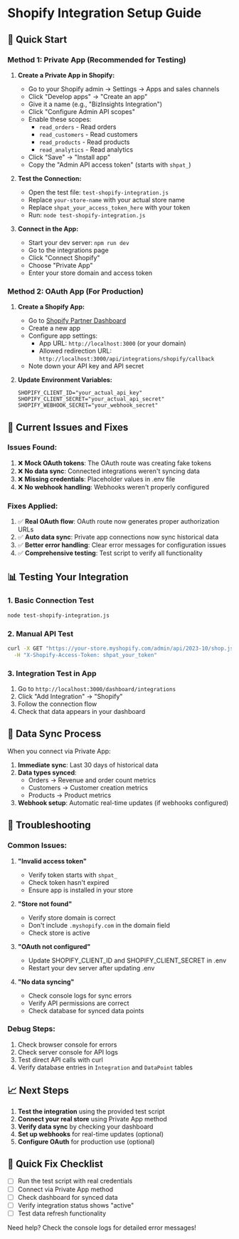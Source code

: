 # Shopify Integration Setup Guide

## 🚀 Quick Start

### Method 1: Private App (Recommended for Testing)

1. **Create a Private App in Shopify:**
   - Go to your Shopify admin → Settings → Apps and sales channels
   - Click "Develop apps" → "Create an app"
   - Give it a name (e.g., "BizInsights Integration")
   - Click "Configure Admin API scopes"
   - Enable these scopes:
     - `read_orders` - Read orders
     - `read_customers` - Read customers
     - `read_products` - Read products
     - `read_analytics` - Read analytics
   - Click "Save" → "Install app"
   - Copy the "Admin API access token" (starts with `shpat_`)

2. **Test the Connection:**
   - Open the test file: `test-shopify-integration.js`
   - Replace `your-store-name` with your actual store name
   - Replace `shpat_your_access_token_here` with your token
   - Run: `node test-shopify-integration.js`

3. **Connect in the App:**
   - Start your dev server: `npm run dev`
   - Go to the integrations page
   - Click "Connect Shopify"
   - Choose "Private App"
   - Enter your store domain and access token

### Method 2: OAuth App (For Production)

1. **Create a Shopify App:**
   - Go to [Shopify Partner Dashboard](https://partners.shopify.com)
   - Create a new app
   - Configure app settings:
     - App URL: `http://localhost:3000` (or your domain)
     - Allowed redirection URL: `http://localhost:3000/api/integrations/shopify/callback`
   - Note down your API key and API secret

2. **Update Environment Variables:**
   ```env
   SHOPIFY_CLIENT_ID="your_actual_api_key"
   SHOPIFY_CLIENT_SECRET="your_actual_api_secret"
   SHOPIFY_WEBHOOK_SECRET="your_webhook_secret"
   ```

## 🔧 Current Issues and Fixes

### Issues Found:
1. ❌ **Mock OAuth tokens**: The OAuth route was creating fake tokens
2. ❌ **No data sync**: Connected integrations weren't syncing data
3. ❌ **Missing credentials**: Placeholder values in .env file
4. ❌ **No webhook handling**: Webhooks weren't properly configured

### Fixes Applied:
1. ✅ **Real OAuth flow**: OAuth route now generates proper authorization URLs
2. ✅ **Auto data sync**: Private app connections now sync historical data
3. ✅ **Better error handling**: Clear error messages for configuration issues
4. ✅ **Comprehensive testing**: Test script to verify all functionality

## 📊 Testing Your Integration

### 1. Basic Connection Test
```bash
node test-shopify-integration.js
```

### 2. Manual API Test
```bash
curl -X GET "https://your-store.myshopify.com/admin/api/2023-10/shop.json" \
  -H "X-Shopify-Access-Token: shpat_your_token"
```

### 3. Integration Test in App
1. Go to `http://localhost:3000/dashboard/integrations`
2. Click "Add Integration" → "Shopify"
3. Follow the connection flow
4. Check that data appears in your dashboard

## 🔄 Data Sync Process

When you connect via Private App:
1. **Immediate sync**: Last 30 days of historical data
2. **Data types synced**:
   - Orders → Revenue and order count metrics
   - Customers → Customer creation metrics
   - Products → Product metrics
3. **Webhook setup**: Automatic real-time updates (if webhooks configured)

## 🐛 Troubleshooting

### Common Issues:

1. **"Invalid access token"**
   - Verify token starts with `shpat_`
   - Check token hasn't expired
   - Ensure app is installed in your store

2. **"Store not found"**
   - Verify store domain is correct
   - Don't include `.myshopify.com` in the domain field
   - Check store is active

3. **"OAuth not configured"**
   - Update SHOPIFY_CLIENT_ID and SHOPIFY_CLIENT_SECRET in .env
   - Restart your dev server after updating .env

4. **"No data syncing"**
   - Check console logs for sync errors
   - Verify API permissions are correct
   - Check database for synced data points

### Debug Steps:
1. Check browser console for errors
2. Check server console for API logs
3. Test direct API calls with curl
4. Verify database entries in `Integration` and `DataPoint` tables

## 📈 Next Steps

1. **Test the integration** using the provided test script
2. **Connect your real store** using Private App method
3. **Verify data sync** by checking your dashboard
4. **Set up webhooks** for real-time updates (optional)
5. **Configure OAuth** for production use (optional)

## 🎯 Quick Fix Checklist

- [ ] Run the test script with real credentials
- [ ] Connect via Private App method
- [ ] Check dashboard for synced data
- [ ] Verify integration status shows "active"
- [ ] Test data refresh functionality

Need help? Check the console logs for detailed error messages!